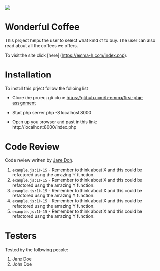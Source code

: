 <img src="https://media.giphy.com/media/xULW8tFJvm5JJYnZkc/giphy.gif">

# Wonderful Coffee

This project helps the user to select what kind of to buy. The user can also read about all the coffees we offers.

To visit the site click [here] (https://emma-h.com/index.php).



# Installation

To install this prject follow the folloing list
- Clone the project
git clone https://github.com/h-emma/first-php-assignment

- Start php server php -S localhost:8000
 
- Open up you browser and past in this link:
http://localhost:8000/index.php

# Code Review

Code review written by [Jane Doh](https://github.com/username).

1. `example.js:10-15` - Remember to think about X and this could be refactored using the amazing Y function.
2. `example.js:10-15` - Remember to think about X and this could be refactored using the amazing Y function.
3. `example.js:10-15` - Remember to think about X and this could be refactored using the amazing Y function.
4. `example.js:10-15` - Remember to think about X and this could be refactored using the amazing Y function.
5. `example.js:10-15` - Remember to think about X and this could be refactored using the amazing Y function.

# Testers

Tested by the following people:

1. Jane Doe
2. John Doe
